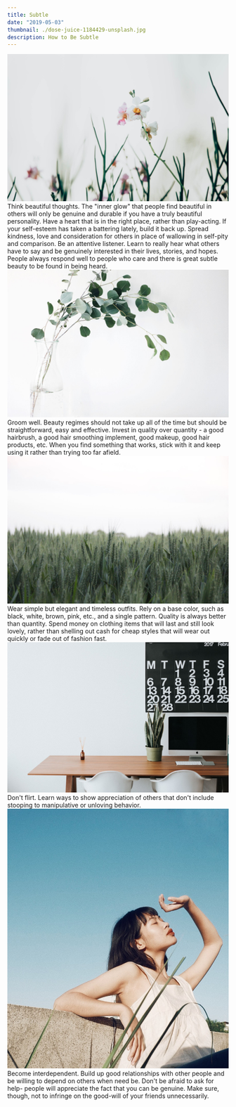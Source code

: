 ```yaml
---
title: Subtle
date: "2019-05-03"
thumbnail: ./dose-juice-1184429-unsplash.jpg
description: How to Be Subtle
---
```


![Green](./chuttersnap-564286-unsplash.jpg)
Think beautiful thoughts. The "inner glow" that people find beautiful in others will only be genuine and durable if you have a truly beautiful personality. Have a heart that is in the right place, rather than play-acting. If your self-esteem has taken a battering lately, build it back up. Spread kindness, love and consideration for others in place of wallowing in self-pity and comparison.
Be an attentive listener. Learn to really hear what others have to say and be genuinely interested in their lives, stories, and hopes. People always respond well to people who care and there is great subtle beauty to be found in being heard.
![Green](./jazmin-quaynor-105210-unsplash.jpg)
Groom well. Beauty regimes should not take up all of the time but should be straightforward, easy and effective. Invest in quality over quantity - a good hairbrush, a good hair smoothing implement, good makeup, good hair products, etc. When you find something that works, stick with it and keep using it rather than trying too far afield.
![Green](./josh-silver-730329-unsplash.jpg)
Wear simple but elegant and timeless outfits. Rely on a base color, such as black, white, brown, pink, etc., and a single pattern. Quality is always better than quantity. Spend money on clothing items that will last and still look lovely, rather than shelling out cash for cheap styles that will wear out quickly or fade out of fashion fast.
![Green](./roman-bozhko-251947-unsplash.jpg)
Don't flirt. Learn ways to show appreciation of others that don't include stooping to manipulative or unloving behavior.
![Green](./photo-1541130292430-a832637ddc0d.jpg)
Become interdependent. Build up good relationships with other people and be willing to depend on others when need be. Don't be afraid to ask for help- people will appreciate the fact that you can be genuine. Make sure, though, not to infringe on the good-will of your friends unnecessarily.